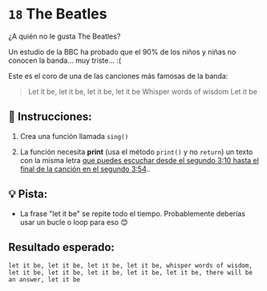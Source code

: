 # `18` The Beatles

¿A quién no le gusta The Beatles?

Un estudio de la BBC ha probado que el 90% de los niños y niñas no conocen la banda... muy triste... :(

Este es el coro de una de las canciones más famosas de la banda:

> Let it be, let it be, let it be, let it be
> Whisper words of wisdom
> Let it be

## 📝 Instrucciones:

1. Crea una función llamada `sing()`

2. La función necesita **print** (usa el método `print()` y no `return`) un texto con la misma letra
[que puedes escuchar desde el segundo 3:10 hasta el final de la canción en el segundo 3:54](https://www.youtube.com/watch?v=QDYfEBY9NM4)..

## 💡 Pista:

- La frase "let it be" se repite todo el tiempo. Probablemente deberías usar un bucle o loop para eso 😊
## Resultado esperado:

`let it be, let it be, let it be, let it be, whisper words of wisdom, let it be, let it be, let it be, let it be, let it be, there will be an answer, let it be`



